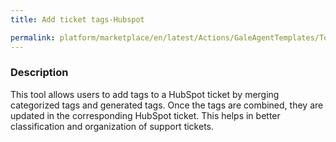 ```yaml
---
title: Add ticket tags-Hubspot

permalink: platform/marketplace/en/latest/Actions/GaleAgentTemplates/Tool_028
---
```

### Description


This tool allows users to add tags to a HubSpot ticket by merging categorized tags and generated tags. Once the tags are combined, they are updated in the corresponding HubSpot ticket. This helps in better classification and organization of support tickets.
